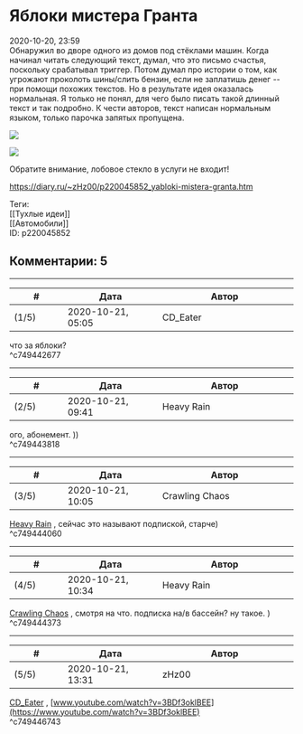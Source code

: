 Яблоки мистера Гранта
=====================

  
2020-10-20, 23:59  
 Обнаружил во дворе одного из домов под стёклами машин. Когда начинал читать следующий текст, думал, что это письмо счастья, поскольку срабатывал триггер. Потом думал про истории о том, как угрожают проколоть шины/слить бензин, если не заплатишь денег -- при помощи похожих текстов. Но в результате идея оказалась нормальная. Я только не понял, для чего было писать такой длинный текст и так подробно. К чести авторов, текст написан нормальным языком, только парочка запятых пропущена.   
   
   [![](https://i.imgur.com/z1k2aoGl.jpg)](https://i.imgur.com/z1k2aoG.jpg)    
   
  [![](https://i.imgur.com/oouvhLJl.jpg)](https://i.imgur.com/oouvhLJ.jpg)     
   
 Обратите внимание, лобовое стекло в услуги не входит!   
  
<https://diary.ru/~zHz00/p220045852_yabloki-mistera-granta.htm>  
  
Теги:  
[[Тухлые идеи]]  
[[Автомобили]]  
ID: p220045852  


Комментарии: 5
--------------

  


---



|         #         |              Дата              |                     Автор                     |           ID           |
| --- | --- | --- | --- |
| (1/5) | 2020-10-21, 05:05 | CD\_Eater | c749442677 |

  
 что за яблоки?   
 ^c749442677

---



|         #         |              Дата              |                     Автор                     |           ID           |
| --- | --- | --- | --- |
| (2/5) | 2020-10-21, 09:41 | Heavy Rain | c749443818 |

  
 ого, абонемент. ))   
 ^c749443818

---



|         #         |              Дата              |                     Автор                     |           ID           |
| --- | --- | --- | --- |
| (3/5) | 2020-10-21, 10:05 | Crawling Chaos | c749444060 |

  
  [Heavy Rain](http://kogacz.diary.ru "emotional weather report")  , сейчас это называют подпиской, старче)   
 ^c749444060

---



|         #         |              Дата              |                     Автор                     |           ID           |
| --- | --- | --- | --- |
| (4/5) | 2020-10-21, 10:34 | Heavy Rain | c749444373 |

  
  [Crawling Chaos](http://degozaru.diary.ru "Фундаментальная ошибка атрибуции")  , смотря на что. подписка на/в бассейн? ну такое. )   
 ^c749444373

---



|         #         |              Дата              |                     Автор                     |           ID           |
| --- | --- | --- | --- |
| (5/5) | 2020-10-21, 13:31 | zHz00 | c749446743 |

  
  [CD\_Eater](http://cd-eater.diary.ru "Записки ДискоЕда")  ,  [www.youtube.com/watch?v=3BDf3oklBEE](https://www.youtube.com/watch?v=3BDf3oklBEE)    
 ^c749446743